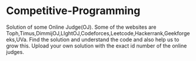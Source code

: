 # Competitive-Programming
Solution of some Online Judge(OJ). Some of the websites are Toph,Timus,DimmijOJ,LIghtOJ,Codeforces,Leetcode,Hackerrank,Geekforgeeks,UVa.
Find the solution and understand the code and also help us to grow this. Upload your own solution with the exact id number of the online judges.
